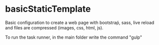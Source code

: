 # basicStaticTemplate
Basic configuration to create a web page with bootstraṕ, sass, live reload and files are compressed (images, css, html, js).

To run the task runner, in the main folder write the command "gulp"
